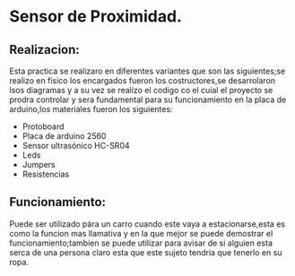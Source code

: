 # Sensor de Proximidad.
## Realizacion:
Esta practica se realizaro en diferentes variantes que son las siguientes;se realizo en fisico los encargados fueron los costructores,se desarrolaron lsos diagramas y a su vez se realizo el codigo co el cuial el proyecto se prodra controlar y sera fundamental para su funcionamiento en la placa de arduino,los materiales fueron los siguientes:
+ Protoboard
+ Placa de arduino 2560
+ Sensor ultrasónico HC-SR04
+ Leds 
+ Jumpers
+ Resistencias
## Funcionamiento:
Puede ser utilizado pára un carro cuando este vaya a estacionarse,esta es como la funcion mas llamativa y en la que mejor se puede demostrar el funcionamiento;tambien se puede utilizar para avisar de si alguien esta serca de una persona claro esta que este sujeto tendria que tenerlo en su ropa.
